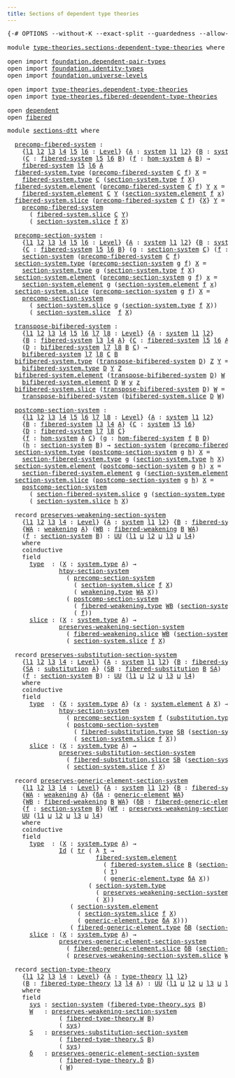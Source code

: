 ```yaml
---
title: Sections of dependent type theories
---
```


<pre class="Agda"><a id="61" class="Symbol">{-#</a> <a id="65" class="Keyword">OPTIONS</a> <a id="73" class="Pragma">--without-K</a> <a id="85" class="Pragma">--exact-split</a> <a id="99" class="Pragma">--guardedness</a> <a id="113" class="Pragma">--allow-unsolved-metas</a> <a id="136" class="Symbol">#-}</a>

<a id="141" class="Keyword">module</a> <a id="148" href="type-theories.sections-dependent-type-theories.html" class="Module">type-theories.sections-dependent-type-theories</a> <a id="195" class="Keyword">where</a>

<a id="202" class="Keyword">open</a> <a id="207" class="Keyword">import</a> <a id="214" href="foundation.dependent-pair-types.html" class="Module">foundation.dependent-pair-types</a>
<a id="246" class="Keyword">open</a> <a id="251" class="Keyword">import</a> <a id="258" href="foundation.identity-types.html" class="Module">foundation.identity-types</a>
<a id="284" class="Keyword">open</a> <a id="289" class="Keyword">import</a> <a id="296" href="foundation.universe-levels.html" class="Module">foundation.universe-levels</a>

<a id="324" class="Keyword">open</a> <a id="329" class="Keyword">import</a> <a id="336" href="type-theories.dependent-type-theories.html" class="Module">type-theories.dependent-type-theories</a>
<a id="374" class="Keyword">open</a> <a id="379" class="Keyword">import</a> <a id="386" href="type-theories.fibered-dependent-type-theories.html" class="Module">type-theories.fibered-dependent-type-theories</a>

<a id="433" class="Keyword">open</a> <a id="438" href="type-theories.dependent-type-theories.html#722" class="Module">dependent</a>
<a id="448" class="Keyword">open</a> <a id="453" href="type-theories.fibered-dependent-type-theories.html#460" class="Module">fibered</a>
</pre>
<pre class="Agda"><a id="474" class="Keyword">module</a> <a id="sections-dtt"></a><a id="481" href="type-theories.sections-dependent-type-theories.html#481" class="Module">sections-dtt</a> <a id="494" class="Keyword">where</a>

  <a id="sections-dtt.precomp-fibered-system"></a><a id="503" href="type-theories.sections-dependent-type-theories.html#503" class="Function">precomp-fibered-system</a> <a id="526" class="Symbol">:</a>
    <a id="532" class="Symbol">{</a><a id="533" href="type-theories.sections-dependent-type-theories.html#533" class="Bound">l1</a> <a id="536" href="type-theories.sections-dependent-type-theories.html#536" class="Bound">l2</a> <a id="539" href="type-theories.sections-dependent-type-theories.html#539" class="Bound">l3</a> <a id="542" href="type-theories.sections-dependent-type-theories.html#542" class="Bound">l4</a> <a id="545" href="type-theories.sections-dependent-type-theories.html#545" class="Bound">l5</a> <a id="548" href="type-theories.sections-dependent-type-theories.html#548" class="Bound">l6</a> <a id="551" class="Symbol">:</a> <a id="553" href="Agda.Primitive.html#597" class="Postulate">Level</a><a id="558" class="Symbol">}</a> <a id="560" class="Symbol">{</a><a id="561" href="type-theories.sections-dependent-type-theories.html#561" class="Bound">A</a> <a id="563" class="Symbol">:</a> <a id="565" href="type-theories.dependent-type-theories.html#1078" class="Record">system</a> <a id="572" href="type-theories.sections-dependent-type-theories.html#533" class="Bound">l1</a> <a id="575" href="type-theories.sections-dependent-type-theories.html#536" class="Bound">l2</a><a id="577" class="Symbol">}</a> <a id="579" class="Symbol">{</a><a id="580" href="type-theories.sections-dependent-type-theories.html#580" class="Bound">B</a> <a id="582" class="Symbol">:</a> <a id="584" href="type-theories.dependent-type-theories.html#1078" class="Record">system</a> <a id="591" href="type-theories.sections-dependent-type-theories.html#539" class="Bound">l3</a> <a id="594" href="type-theories.sections-dependent-type-theories.html#542" class="Bound">l4</a><a id="596" class="Symbol">}</a>
    <a id="602" class="Symbol">(</a><a id="603" href="type-theories.sections-dependent-type-theories.html#603" class="Bound">C</a> <a id="605" class="Symbol">:</a> <a id="607" href="type-theories.dependent-type-theories.html#1261" class="Record">fibered-system</a> <a id="622" href="type-theories.sections-dependent-type-theories.html#545" class="Bound">l5</a> <a id="625" href="type-theories.sections-dependent-type-theories.html#548" class="Bound">l6</a> <a id="628" href="type-theories.sections-dependent-type-theories.html#580" class="Bound">B</a><a id="629" class="Symbol">)</a> <a id="631" class="Symbol">(</a><a id="632" href="type-theories.sections-dependent-type-theories.html#632" class="Bound">f</a> <a id="634" class="Symbol">:</a> <a id="636" href="type-theories.dependent-type-theories.html#8493" class="Function">hom-system</a> <a id="647" href="type-theories.sections-dependent-type-theories.html#561" class="Bound">A</a> <a id="649" href="type-theories.sections-dependent-type-theories.html#580" class="Bound">B</a><a id="650" class="Symbol">)</a> <a id="652" class="Symbol">→</a>
    <a id="658" href="type-theories.dependent-type-theories.html#1261" class="Record">fibered-system</a> <a id="673" href="type-theories.sections-dependent-type-theories.html#545" class="Bound">l5</a> <a id="676" href="type-theories.sections-dependent-type-theories.html#548" class="Bound">l6</a> <a id="679" href="type-theories.sections-dependent-type-theories.html#561" class="Bound">A</a>
  <a id="683" href="type-theories.dependent-type-theories.html#1416" class="Field">fibered-system.type</a> <a id="703" class="Symbol">(</a><a id="704" href="type-theories.sections-dependent-type-theories.html#503" class="Function">precomp-fibered-system</a> <a id="727" href="type-theories.sections-dependent-type-theories.html#727" class="Bound">C</a> <a id="729" href="type-theories.sections-dependent-type-theories.html#729" class="Bound">f</a><a id="730" class="Symbol">)</a> <a id="732" href="type-theories.sections-dependent-type-theories.html#732" class="Bound">X</a> <a id="734" class="Symbol">=</a>
    <a id="740" href="type-theories.dependent-type-theories.html#1416" class="Field">fibered-system.type</a> <a id="760" href="type-theories.sections-dependent-type-theories.html#727" class="Bound">C</a> <a id="762" class="Symbol">(</a><a id="763" href="type-theories.dependent-type-theories.html#1795" class="Field">section-system.type</a> <a id="783" href="type-theories.sections-dependent-type-theories.html#729" class="Bound">f</a> <a id="785" href="type-theories.sections-dependent-type-theories.html#732" class="Bound">X</a><a id="786" class="Symbol">)</a>
  <a id="790" href="type-theories.dependent-type-theories.html#1454" class="Field">fibered-system.element</a> <a id="813" class="Symbol">(</a><a id="814" href="type-theories.sections-dependent-type-theories.html#503" class="Function">precomp-fibered-system</a> <a id="837" href="type-theories.sections-dependent-type-theories.html#837" class="Bound">C</a> <a id="839" href="type-theories.sections-dependent-type-theories.html#839" class="Bound">f</a><a id="840" class="Symbol">)</a> <a id="842" href="type-theories.sections-dependent-type-theories.html#842" class="Bound">Y</a> <a id="844" href="type-theories.sections-dependent-type-theories.html#844" class="Bound">x</a> <a id="846" class="Symbol">=</a>
    <a id="852" href="type-theories.dependent-type-theories.html#1454" class="Field">fibered-system.element</a> <a id="875" href="type-theories.sections-dependent-type-theories.html#837" class="Bound">C</a> <a id="877" href="type-theories.sections-dependent-type-theories.html#842" class="Bound">Y</a> <a id="879" class="Symbol">(</a><a id="880" href="type-theories.dependent-type-theories.html#1857" class="Field">section-system.element</a> <a id="903" href="type-theories.sections-dependent-type-theories.html#839" class="Bound">f</a> <a id="905" href="type-theories.sections-dependent-type-theories.html#844" class="Bound">x</a><a id="906" class="Symbol">)</a>
  <a id="910" href="type-theories.dependent-type-theories.html#1528" class="Field">fibered-system.slice</a> <a id="931" class="Symbol">(</a><a id="932" href="type-theories.sections-dependent-type-theories.html#503" class="Function">precomp-fibered-system</a> <a id="955" href="type-theories.sections-dependent-type-theories.html#955" class="Bound">C</a> <a id="957" href="type-theories.sections-dependent-type-theories.html#957" class="Bound">f</a><a id="958" class="Symbol">)</a> <a id="960" class="Symbol">{</a><a id="961" href="type-theories.sections-dependent-type-theories.html#961" class="Bound">X</a><a id="962" class="Symbol">}</a> <a id="964" href="type-theories.sections-dependent-type-theories.html#964" class="Bound">Y</a> <a id="966" class="Symbol">=</a>
    <a id="972" href="type-theories.sections-dependent-type-theories.html#503" class="Function">precomp-fibered-system</a>
      <a id="1001" class="Symbol">(</a> <a id="1003" href="type-theories.dependent-type-theories.html#1528" class="Field">fibered-system.slice</a> <a id="1024" href="type-theories.sections-dependent-type-theories.html#955" class="Bound">C</a> <a id="1026" href="type-theories.sections-dependent-type-theories.html#964" class="Bound">Y</a><a id="1027" class="Symbol">)</a>
      <a id="1035" class="Symbol">(</a> <a id="1037" href="type-theories.dependent-type-theories.html#1972" class="Field">section-system.slice</a> <a id="1058" href="type-theories.sections-dependent-type-theories.html#957" class="Bound">f</a> <a id="1060" href="type-theories.sections-dependent-type-theories.html#961" class="Bound">X</a><a id="1061" class="Symbol">)</a>

  <a id="sections-dtt.precomp-section-system"></a><a id="1066" href="type-theories.sections-dependent-type-theories.html#1066" class="Function">precomp-section-system</a> <a id="1089" class="Symbol">:</a>
    <a id="1095" class="Symbol">{</a><a id="1096" href="type-theories.sections-dependent-type-theories.html#1096" class="Bound">l1</a> <a id="1099" href="type-theories.sections-dependent-type-theories.html#1099" class="Bound">l2</a> <a id="1102" href="type-theories.sections-dependent-type-theories.html#1102" class="Bound">l3</a> <a id="1105" href="type-theories.sections-dependent-type-theories.html#1105" class="Bound">l4</a> <a id="1108" href="type-theories.sections-dependent-type-theories.html#1108" class="Bound">l5</a> <a id="1111" href="type-theories.sections-dependent-type-theories.html#1111" class="Bound">l6</a> <a id="1114" class="Symbol">:</a> <a id="1116" href="Agda.Primitive.html#597" class="Postulate">Level</a><a id="1121" class="Symbol">}</a> <a id="1123" class="Symbol">{</a><a id="1124" href="type-theories.sections-dependent-type-theories.html#1124" class="Bound">A</a> <a id="1126" class="Symbol">:</a> <a id="1128" href="type-theories.dependent-type-theories.html#1078" class="Record">system</a> <a id="1135" href="type-theories.sections-dependent-type-theories.html#1096" class="Bound">l1</a> <a id="1138" href="type-theories.sections-dependent-type-theories.html#1099" class="Bound">l2</a><a id="1140" class="Symbol">}</a> <a id="1142" class="Symbol">{</a><a id="1143" href="type-theories.sections-dependent-type-theories.html#1143" class="Bound">B</a> <a id="1145" class="Symbol">:</a> <a id="1147" href="type-theories.dependent-type-theories.html#1078" class="Record">system</a> <a id="1154" href="type-theories.sections-dependent-type-theories.html#1102" class="Bound">l3</a> <a id="1157" href="type-theories.sections-dependent-type-theories.html#1105" class="Bound">l4</a><a id="1159" class="Symbol">}</a>
    <a id="1165" class="Symbol">{</a><a id="1166" href="type-theories.sections-dependent-type-theories.html#1166" class="Bound">C</a> <a id="1168" class="Symbol">:</a> <a id="1170" href="type-theories.dependent-type-theories.html#1261" class="Record">fibered-system</a> <a id="1185" href="type-theories.sections-dependent-type-theories.html#1108" class="Bound">l5</a> <a id="1188" href="type-theories.sections-dependent-type-theories.html#1111" class="Bound">l6</a> <a id="1191" href="type-theories.sections-dependent-type-theories.html#1143" class="Bound">B</a><a id="1192" class="Symbol">}</a> <a id="1194" class="Symbol">(</a><a id="1195" href="type-theories.sections-dependent-type-theories.html#1195" class="Bound">g</a> <a id="1197" class="Symbol">:</a> <a id="1199" href="type-theories.dependent-type-theories.html#1635" class="Record">section-system</a> <a id="1214" href="type-theories.sections-dependent-type-theories.html#1166" class="Bound">C</a><a id="1215" class="Symbol">)</a> <a id="1217" class="Symbol">(</a><a id="1218" href="type-theories.sections-dependent-type-theories.html#1218" class="Bound">f</a> <a id="1220" class="Symbol">:</a> <a id="1222" href="type-theories.dependent-type-theories.html#8493" class="Function">hom-system</a> <a id="1233" href="type-theories.sections-dependent-type-theories.html#1124" class="Bound">A</a> <a id="1235" href="type-theories.sections-dependent-type-theories.html#1143" class="Bound">B</a><a id="1236" class="Symbol">)</a> <a id="1238" class="Symbol">→</a>
    <a id="1244" href="type-theories.dependent-type-theories.html#1635" class="Record">section-system</a> <a id="1259" class="Symbol">(</a><a id="1260" href="type-theories.sections-dependent-type-theories.html#503" class="Function">precomp-fibered-system</a> <a id="1283" href="type-theories.sections-dependent-type-theories.html#1166" class="Bound">C</a> <a id="1285" href="type-theories.sections-dependent-type-theories.html#1218" class="Bound">f</a><a id="1286" class="Symbol">)</a>
  <a id="1290" href="type-theories.dependent-type-theories.html#1795" class="Field">section-system.type</a> <a id="1310" class="Symbol">(</a><a id="1311" href="type-theories.sections-dependent-type-theories.html#1066" class="Function">precomp-section-system</a> <a id="1334" href="type-theories.sections-dependent-type-theories.html#1334" class="Bound">g</a> <a id="1336" href="type-theories.sections-dependent-type-theories.html#1336" class="Bound">f</a><a id="1337" class="Symbol">)</a> <a id="1339" href="type-theories.sections-dependent-type-theories.html#1339" class="Bound">X</a> <a id="1341" class="Symbol">=</a>
    <a id="1347" href="type-theories.dependent-type-theories.html#1795" class="Field">section-system.type</a> <a id="1367" href="type-theories.sections-dependent-type-theories.html#1334" class="Bound">g</a> <a id="1369" class="Symbol">(</a><a id="1370" href="type-theories.dependent-type-theories.html#1795" class="Field">section-system.type</a> <a id="1390" href="type-theories.sections-dependent-type-theories.html#1336" class="Bound">f</a> <a id="1392" href="type-theories.sections-dependent-type-theories.html#1339" class="Bound">X</a><a id="1393" class="Symbol">)</a>
  <a id="1397" href="type-theories.dependent-type-theories.html#1857" class="Field">section-system.element</a> <a id="1420" class="Symbol">(</a><a id="1421" href="type-theories.sections-dependent-type-theories.html#1066" class="Function">precomp-section-system</a> <a id="1444" href="type-theories.sections-dependent-type-theories.html#1444" class="Bound">g</a> <a id="1446" href="type-theories.sections-dependent-type-theories.html#1446" class="Bound">f</a><a id="1447" class="Symbol">)</a> <a id="1449" href="type-theories.sections-dependent-type-theories.html#1449" class="Bound">x</a> <a id="1451" class="Symbol">=</a>
    <a id="1457" href="type-theories.dependent-type-theories.html#1857" class="Field">section-system.element</a> <a id="1480" href="type-theories.sections-dependent-type-theories.html#1444" class="Bound">g</a> <a id="1482" class="Symbol">(</a><a id="1483" href="type-theories.dependent-type-theories.html#1857" class="Field">section-system.element</a> <a id="1506" href="type-theories.sections-dependent-type-theories.html#1446" class="Bound">f</a> <a id="1508" href="type-theories.sections-dependent-type-theories.html#1449" class="Bound">x</a><a id="1509" class="Symbol">)</a>
  <a id="1513" href="type-theories.dependent-type-theories.html#1972" class="Field">section-system.slice</a> <a id="1534" class="Symbol">(</a><a id="1535" href="type-theories.sections-dependent-type-theories.html#1066" class="Function">precomp-section-system</a> <a id="1558" href="type-theories.sections-dependent-type-theories.html#1558" class="Bound">g</a> <a id="1560" href="type-theories.sections-dependent-type-theories.html#1560" class="Bound">f</a><a id="1561" class="Symbol">)</a> <a id="1563" href="type-theories.sections-dependent-type-theories.html#1563" class="Bound">X</a> <a id="1565" class="Symbol">=</a>
    <a id="1571" href="type-theories.sections-dependent-type-theories.html#1066" class="Function">precomp-section-system</a>
      <a id="1600" class="Symbol">(</a> <a id="1602" href="type-theories.dependent-type-theories.html#1972" class="Field">section-system.slice</a> <a id="1623" href="type-theories.sections-dependent-type-theories.html#1558" class="Bound">g</a> <a id="1625" class="Symbol">(</a><a id="1626" href="type-theories.dependent-type-theories.html#1795" class="Field">section-system.type</a> <a id="1646" href="type-theories.sections-dependent-type-theories.html#1560" class="Bound">f</a> <a id="1648" href="type-theories.sections-dependent-type-theories.html#1563" class="Bound">X</a><a id="1649" class="Symbol">))</a>
      <a id="1658" class="Symbol">(</a> <a id="1660" href="type-theories.dependent-type-theories.html#1972" class="Field">section-system.slice</a>  <a id="1682" href="type-theories.sections-dependent-type-theories.html#1560" class="Bound">f</a> <a id="1684" href="type-theories.sections-dependent-type-theories.html#1563" class="Bound">X</a><a id="1685" class="Symbol">)</a>

  <a id="sections-dtt.transpose-bifibered-system"></a><a id="1690" href="type-theories.sections-dependent-type-theories.html#1690" class="Function">transpose-bifibered-system</a> <a id="1717" class="Symbol">:</a>
    <a id="1723" class="Symbol">{</a><a id="1724" href="type-theories.sections-dependent-type-theories.html#1724" class="Bound">l1</a> <a id="1727" href="type-theories.sections-dependent-type-theories.html#1727" class="Bound">l2</a> <a id="1730" href="type-theories.sections-dependent-type-theories.html#1730" class="Bound">l3</a> <a id="1733" href="type-theories.sections-dependent-type-theories.html#1733" class="Bound">l4</a> <a id="1736" href="type-theories.sections-dependent-type-theories.html#1736" class="Bound">l5</a> <a id="1739" href="type-theories.sections-dependent-type-theories.html#1739" class="Bound">l6</a> <a id="1742" href="type-theories.sections-dependent-type-theories.html#1742" class="Bound">l7</a> <a id="1745" href="type-theories.sections-dependent-type-theories.html#1745" class="Bound">l8</a> <a id="1748" class="Symbol">:</a> <a id="1750" href="Agda.Primitive.html#597" class="Postulate">Level</a><a id="1755" class="Symbol">}</a> <a id="1757" class="Symbol">{</a><a id="1758" href="type-theories.sections-dependent-type-theories.html#1758" class="Bound">A</a> <a id="1760" class="Symbol">:</a> <a id="1762" href="type-theories.dependent-type-theories.html#1078" class="Record">system</a> <a id="1769" href="type-theories.sections-dependent-type-theories.html#1724" class="Bound">l1</a> <a id="1772" href="type-theories.sections-dependent-type-theories.html#1727" class="Bound">l2</a><a id="1774" class="Symbol">}</a>
    <a id="1780" class="Symbol">{</a><a id="1781" href="type-theories.sections-dependent-type-theories.html#1781" class="Bound">B</a> <a id="1783" class="Symbol">:</a> <a id="1785" href="type-theories.dependent-type-theories.html#1261" class="Record">fibered-system</a> <a id="1800" href="type-theories.sections-dependent-type-theories.html#1730" class="Bound">l3</a> <a id="1803" href="type-theories.sections-dependent-type-theories.html#1733" class="Bound">l4</a> <a id="1806" href="type-theories.sections-dependent-type-theories.html#1758" class="Bound">A</a><a id="1807" class="Symbol">}</a> <a id="1809" class="Symbol">{</a><a id="1810" href="type-theories.sections-dependent-type-theories.html#1810" class="Bound">C</a> <a id="1812" class="Symbol">:</a> <a id="1814" href="type-theories.dependent-type-theories.html#1261" class="Record">fibered-system</a> <a id="1829" href="type-theories.sections-dependent-type-theories.html#1736" class="Bound">l5</a> <a id="1832" href="type-theories.sections-dependent-type-theories.html#1739" class="Bound">l6</a> <a id="1835" href="type-theories.sections-dependent-type-theories.html#1758" class="Bound">A</a><a id="1836" class="Symbol">}</a>
    <a id="1842" class="Symbol">(</a><a id="1843" href="type-theories.sections-dependent-type-theories.html#1843" class="Bound">D</a> <a id="1845" class="Symbol">:</a> <a id="1847" href="type-theories.fibered-dependent-type-theories.html#484" class="Record">bifibered-system</a> <a id="1864" href="type-theories.sections-dependent-type-theories.html#1742" class="Bound">l7</a> <a id="1867" href="type-theories.sections-dependent-type-theories.html#1745" class="Bound">l8</a> <a id="1870" href="type-theories.sections-dependent-type-theories.html#1781" class="Bound">B</a> <a id="1872" href="type-theories.sections-dependent-type-theories.html#1810" class="Bound">C</a><a id="1873" class="Symbol">)</a> <a id="1875" class="Symbol">→</a>
    <a id="1881" href="type-theories.fibered-dependent-type-theories.html#484" class="Record">bifibered-system</a> <a id="1898" href="type-theories.sections-dependent-type-theories.html#1742" class="Bound">l7</a> <a id="1901" href="type-theories.sections-dependent-type-theories.html#1745" class="Bound">l8</a> <a id="1904" href="type-theories.sections-dependent-type-theories.html#1810" class="Bound">C</a> <a id="1906" href="type-theories.sections-dependent-type-theories.html#1781" class="Bound">B</a>
  <a id="1910" href="type-theories.fibered-dependent-type-theories.html#731" class="Field">bifibered-system.type</a> <a id="1932" class="Symbol">(</a><a id="1933" href="type-theories.sections-dependent-type-theories.html#1690" class="Function">transpose-bifibered-system</a> <a id="1960" href="type-theories.sections-dependent-type-theories.html#1960" class="Bound">D</a><a id="1961" class="Symbol">)</a> <a id="1963" href="type-theories.sections-dependent-type-theories.html#1963" class="Bound">Z</a> <a id="1965" href="type-theories.sections-dependent-type-theories.html#1965" class="Bound">Y</a> <a id="1967" class="Symbol">=</a>
    <a id="1973" href="type-theories.fibered-dependent-type-theories.html#731" class="Field">bifibered-system.type</a> <a id="1995" href="type-theories.sections-dependent-type-theories.html#1960" class="Bound">D</a> <a id="1997" href="type-theories.sections-dependent-type-theories.html#1965" class="Bound">Y</a> <a id="1999" href="type-theories.sections-dependent-type-theories.html#1963" class="Bound">Z</a>
  <a id="2003" href="type-theories.fibered-dependent-type-theories.html#851" class="Field">bifibered-system.element</a> <a id="2028" class="Symbol">(</a><a id="2029" href="type-theories.sections-dependent-type-theories.html#1690" class="Function">transpose-bifibered-system</a> <a id="2056" href="type-theories.sections-dependent-type-theories.html#2056" class="Bound">D</a><a id="2057" class="Symbol">)</a> <a id="2059" href="type-theories.sections-dependent-type-theories.html#2059" class="Bound">W</a> <a id="2061" href="type-theories.sections-dependent-type-theories.html#2061" class="Bound">z</a> <a id="2063" href="type-theories.sections-dependent-type-theories.html#2063" class="Bound">y</a> <a id="2065" class="Symbol">=</a>
    <a id="2071" href="type-theories.fibered-dependent-type-theories.html#851" class="Field">bifibered-system.element</a> <a id="2096" href="type-theories.sections-dependent-type-theories.html#2056" class="Bound">D</a> <a id="2098" href="type-theories.sections-dependent-type-theories.html#2059" class="Bound">W</a> <a id="2100" href="type-theories.sections-dependent-type-theories.html#2063" class="Bound">y</a> <a id="2102" href="type-theories.sections-dependent-type-theories.html#2061" class="Bound">z</a>
  <a id="2106" href="type-theories.fibered-dependent-type-theories.html#1113" class="Field">bifibered-system.slice</a> <a id="2129" class="Symbol">(</a><a id="2130" href="type-theories.sections-dependent-type-theories.html#1690" class="Function">transpose-bifibered-system</a> <a id="2157" href="type-theories.sections-dependent-type-theories.html#2157" class="Bound">D</a><a id="2158" class="Symbol">)</a> <a id="2160" href="type-theories.sections-dependent-type-theories.html#2160" class="Bound">W</a> <a id="2162" class="Symbol">=</a>
    <a id="2168" href="type-theories.sections-dependent-type-theories.html#1690" class="Function">transpose-bifibered-system</a> <a id="2195" class="Symbol">(</a><a id="2196" href="type-theories.fibered-dependent-type-theories.html#1113" class="Field">bifibered-system.slice</a> <a id="2219" href="type-theories.sections-dependent-type-theories.html#2157" class="Bound">D</a> <a id="2221" href="type-theories.sections-dependent-type-theories.html#2160" class="Bound">W</a><a id="2222" class="Symbol">)</a>

  <a id="sections-dtt.postcomp-section-system"></a><a id="2227" href="type-theories.sections-dependent-type-theories.html#2227" class="Function">postcomp-section-system</a> <a id="2251" class="Symbol">:</a>
    <a id="2257" class="Symbol">{</a><a id="2258" href="type-theories.sections-dependent-type-theories.html#2258" class="Bound">l1</a> <a id="2261" href="type-theories.sections-dependent-type-theories.html#2261" class="Bound">l2</a> <a id="2264" href="type-theories.sections-dependent-type-theories.html#2264" class="Bound">l3</a> <a id="2267" href="type-theories.sections-dependent-type-theories.html#2267" class="Bound">l4</a> <a id="2270" href="type-theories.sections-dependent-type-theories.html#2270" class="Bound">l5</a> <a id="2273" href="type-theories.sections-dependent-type-theories.html#2273" class="Bound">l6</a> <a id="2276" href="type-theories.sections-dependent-type-theories.html#2276" class="Bound">l7</a> <a id="2279" href="type-theories.sections-dependent-type-theories.html#2279" class="Bound">l8</a> <a id="2282" class="Symbol">:</a> <a id="2284" href="Agda.Primitive.html#597" class="Postulate">Level</a><a id="2289" class="Symbol">}</a> <a id="2291" class="Symbol">{</a><a id="2292" href="type-theories.sections-dependent-type-theories.html#2292" class="Bound">A</a> <a id="2294" class="Symbol">:</a> <a id="2296" href="type-theories.dependent-type-theories.html#1078" class="Record">system</a> <a id="2303" href="type-theories.sections-dependent-type-theories.html#2258" class="Bound">l1</a> <a id="2306" href="type-theories.sections-dependent-type-theories.html#2261" class="Bound">l2</a><a id="2308" class="Symbol">}</a>
    <a id="2314" class="Symbol">{</a><a id="2315" href="type-theories.sections-dependent-type-theories.html#2315" class="Bound">B</a> <a id="2317" class="Symbol">:</a> <a id="2319" href="type-theories.dependent-type-theories.html#1261" class="Record">fibered-system</a> <a id="2334" href="type-theories.sections-dependent-type-theories.html#2264" class="Bound">l3</a> <a id="2337" href="type-theories.sections-dependent-type-theories.html#2267" class="Bound">l4</a> <a id="2340" href="type-theories.sections-dependent-type-theories.html#2292" class="Bound">A</a><a id="2341" class="Symbol">}</a> <a id="2343" class="Symbol">{</a><a id="2344" href="type-theories.sections-dependent-type-theories.html#2344" class="Bound">C</a> <a id="2346" class="Symbol">:</a> <a id="2348" href="type-theories.dependent-type-theories.html#1078" class="Record">system</a> <a id="2355" href="type-theories.sections-dependent-type-theories.html#2270" class="Bound">l5</a> <a id="2358" href="type-theories.sections-dependent-type-theories.html#2273" class="Bound">l6</a><a id="2360" class="Symbol">}</a>
    <a id="2366" class="Symbol">{</a><a id="2367" href="type-theories.sections-dependent-type-theories.html#2367" class="Bound">D</a> <a id="2369" class="Symbol">:</a> <a id="2371" href="type-theories.dependent-type-theories.html#1261" class="Record">fibered-system</a> <a id="2386" href="type-theories.sections-dependent-type-theories.html#2276" class="Bound">l7</a> <a id="2389" href="type-theories.sections-dependent-type-theories.html#2279" class="Bound">l8</a> <a id="2392" href="type-theories.sections-dependent-type-theories.html#2344" class="Bound">C</a><a id="2393" class="Symbol">}</a>
    <a id="2399" class="Symbol">{</a><a id="2400" href="type-theories.sections-dependent-type-theories.html#2400" class="Bound">f</a> <a id="2402" class="Symbol">:</a> <a id="2404" href="type-theories.dependent-type-theories.html#8493" class="Function">hom-system</a> <a id="2415" href="type-theories.sections-dependent-type-theories.html#2292" class="Bound">A</a> <a id="2417" href="type-theories.sections-dependent-type-theories.html#2344" class="Bound">C</a><a id="2418" class="Symbol">}</a> <a id="2420" class="Symbol">(</a><a id="2421" href="type-theories.sections-dependent-type-theories.html#2421" class="Bound">g</a> <a id="2423" class="Symbol">:</a> <a id="2425" href="type-theories.fibered-dependent-type-theories.html#8017" class="Function">hom-fibered-system</a> <a id="2444" href="type-theories.sections-dependent-type-theories.html#2400" class="Bound">f</a> <a id="2446" href="type-theories.sections-dependent-type-theories.html#2315" class="Bound">B</a> <a id="2448" href="type-theories.sections-dependent-type-theories.html#2367" class="Bound">D</a><a id="2449" class="Symbol">)</a>
    <a id="2455" class="Symbol">(</a><a id="2456" href="type-theories.sections-dependent-type-theories.html#2456" class="Bound">h</a> <a id="2458" class="Symbol">:</a> <a id="2460" href="type-theories.dependent-type-theories.html#1635" class="Record">section-system</a> <a id="2475" href="type-theories.sections-dependent-type-theories.html#2315" class="Bound">B</a><a id="2476" class="Symbol">)</a> <a id="2478" class="Symbol">→</a> <a id="2480" href="type-theories.dependent-type-theories.html#1635" class="Record">section-system</a> <a id="2495" class="Symbol">(</a><a id="2496" href="type-theories.sections-dependent-type-theories.html#503" class="Function">precomp-fibered-system</a> <a id="2519" href="type-theories.sections-dependent-type-theories.html#2367" class="Bound">D</a> <a id="2521" href="type-theories.sections-dependent-type-theories.html#2400" class="Bound">f</a><a id="2522" class="Symbol">)</a>
  <a id="2526" href="type-theories.dependent-type-theories.html#1795" class="Field">section-system.type</a> <a id="2546" class="Symbol">(</a><a id="2547" href="type-theories.sections-dependent-type-theories.html#2227" class="Function">postcomp-section-system</a> <a id="2571" href="type-theories.sections-dependent-type-theories.html#2571" class="Bound">g</a> <a id="2573" href="type-theories.sections-dependent-type-theories.html#2573" class="Bound">h</a><a id="2574" class="Symbol">)</a> <a id="2576" href="type-theories.sections-dependent-type-theories.html#2576" class="Bound">X</a> <a id="2578" class="Symbol">=</a>
    <a id="2584" href="type-theories.fibered-dependent-type-theories.html#2322" class="Field">section-fibered-system.type</a> <a id="2612" href="type-theories.sections-dependent-type-theories.html#2571" class="Bound">g</a> <a id="2614" class="Symbol">(</a><a id="2615" href="type-theories.dependent-type-theories.html#1795" class="Field">section-system.type</a> <a id="2635" href="type-theories.sections-dependent-type-theories.html#2573" class="Bound">h</a> <a id="2637" href="type-theories.sections-dependent-type-theories.html#2576" class="Bound">X</a><a id="2638" class="Symbol">)</a>
  <a id="2642" href="type-theories.dependent-type-theories.html#1857" class="Field">section-system.element</a> <a id="2665" class="Symbol">(</a><a id="2666" href="type-theories.sections-dependent-type-theories.html#2227" class="Function">postcomp-section-system</a> <a id="2690" href="type-theories.sections-dependent-type-theories.html#2690" class="Bound">g</a> <a id="2692" href="type-theories.sections-dependent-type-theories.html#2692" class="Bound">h</a><a id="2693" class="Symbol">)</a> <a id="2695" href="type-theories.sections-dependent-type-theories.html#2695" class="Bound">x</a> <a id="2697" class="Symbol">=</a>
    <a id="2703" href="type-theories.fibered-dependent-type-theories.html#2458" class="Field">section-fibered-system.element</a> <a id="2734" href="type-theories.sections-dependent-type-theories.html#2690" class="Bound">g</a> <a id="2736" class="Symbol">(</a><a id="2737" href="type-theories.dependent-type-theories.html#1857" class="Field">section-system.element</a> <a id="2760" href="type-theories.sections-dependent-type-theories.html#2692" class="Bound">h</a> <a id="2762" href="type-theories.sections-dependent-type-theories.html#2695" class="Bound">x</a><a id="2763" class="Symbol">)</a>
  <a id="2767" href="type-theories.dependent-type-theories.html#1972" class="Field">section-system.slice</a> <a id="2788" class="Symbol">(</a><a id="2789" href="type-theories.sections-dependent-type-theories.html#2227" class="Function">postcomp-section-system</a> <a id="2813" href="type-theories.sections-dependent-type-theories.html#2813" class="Bound">g</a> <a id="2815" href="type-theories.sections-dependent-type-theories.html#2815" class="Bound">h</a><a id="2816" class="Symbol">)</a> <a id="2818" href="type-theories.sections-dependent-type-theories.html#2818" class="Bound">X</a> <a id="2820" class="Symbol">=</a>
    <a id="2826" href="type-theories.sections-dependent-type-theories.html#2227" class="Function">postcomp-section-system</a>
      <a id="2856" class="Symbol">(</a> <a id="2858" href="type-theories.fibered-dependent-type-theories.html#2747" class="Field">section-fibered-system.slice</a> <a id="2887" href="type-theories.sections-dependent-type-theories.html#2813" class="Bound">g</a> <a id="2889" class="Symbol">(</a><a id="2890" href="type-theories.dependent-type-theories.html#1795" class="Field">section-system.type</a> <a id="2910" href="type-theories.sections-dependent-type-theories.html#2815" class="Bound">h</a> <a id="2912" href="type-theories.sections-dependent-type-theories.html#2818" class="Bound">X</a><a id="2913" class="Symbol">))</a>
      <a id="2922" class="Symbol">(</a> <a id="2924" href="type-theories.dependent-type-theories.html#1972" class="Field">section-system.slice</a> <a id="2945" href="type-theories.sections-dependent-type-theories.html#2815" class="Bound">h</a> <a id="2947" href="type-theories.sections-dependent-type-theories.html#2818" class="Bound">X</a><a id="2948" class="Symbol">)</a>

  <a id="2953" class="Keyword">record</a> <a id="sections-dtt.preserves-weakening-section-system"></a><a id="2960" href="type-theories.sections-dependent-type-theories.html#2960" class="Record">preserves-weakening-section-system</a>
    <a id="2999" class="Symbol">{</a><a id="3000" href="type-theories.sections-dependent-type-theories.html#3000" class="Bound">l1</a> <a id="3003" href="type-theories.sections-dependent-type-theories.html#3003" class="Bound">l2</a> <a id="3006" href="type-theories.sections-dependent-type-theories.html#3006" class="Bound">l3</a> <a id="3009" href="type-theories.sections-dependent-type-theories.html#3009" class="Bound">l4</a> <a id="3012" class="Symbol">:</a> <a id="3014" href="Agda.Primitive.html#597" class="Postulate">Level</a><a id="3019" class="Symbol">}</a> <a id="3021" class="Symbol">{</a><a id="3022" href="type-theories.sections-dependent-type-theories.html#3022" class="Bound">A</a> <a id="3024" class="Symbol">:</a> <a id="3026" href="type-theories.dependent-type-theories.html#1078" class="Record">system</a> <a id="3033" href="type-theories.sections-dependent-type-theories.html#3000" class="Bound">l1</a> <a id="3036" href="type-theories.sections-dependent-type-theories.html#3003" class="Bound">l2</a><a id="3038" class="Symbol">}</a> <a id="3040" class="Symbol">{</a><a id="3041" href="type-theories.sections-dependent-type-theories.html#3041" class="Bound">B</a> <a id="3043" class="Symbol">:</a> <a id="3045" href="type-theories.dependent-type-theories.html#1261" class="Record">fibered-system</a> <a id="3060" href="type-theories.sections-dependent-type-theories.html#3006" class="Bound">l3</a> <a id="3063" href="type-theories.sections-dependent-type-theories.html#3009" class="Bound">l4</a> <a id="3066" href="type-theories.sections-dependent-type-theories.html#3022" class="Bound">A</a><a id="3067" class="Symbol">}</a>
    <a id="3073" class="Symbol">{</a><a id="3074" href="type-theories.sections-dependent-type-theories.html#3074" class="Bound">WA</a> <a id="3077" class="Symbol">:</a> <a id="3079" href="type-theories.dependent-type-theories.html#17463" class="Record">weakening</a> <a id="3089" href="type-theories.sections-dependent-type-theories.html#3022" class="Bound">A</a><a id="3090" class="Symbol">}</a> <a id="3092" class="Symbol">(</a><a id="3093" href="type-theories.sections-dependent-type-theories.html#3093" class="Bound">WB</a> <a id="3096" class="Symbol">:</a> <a id="3098" href="type-theories.fibered-dependent-type-theories.html#10085" class="Record">fibered-weakening</a> <a id="3116" href="type-theories.sections-dependent-type-theories.html#3041" class="Bound">B</a> <a id="3118" href="type-theories.sections-dependent-type-theories.html#3074" class="Bound">WA</a><a id="3120" class="Symbol">)</a>
    <a id="3126" class="Symbol">(</a><a id="3127" href="type-theories.sections-dependent-type-theories.html#3127" class="Bound">f</a> <a id="3129" class="Symbol">:</a> <a id="3131" href="type-theories.dependent-type-theories.html#1635" class="Record">section-system</a> <a id="3146" href="type-theories.sections-dependent-type-theories.html#3041" class="Bound">B</a><a id="3147" class="Symbol">)</a> <a id="3149" class="Symbol">:</a> <a id="3151" href="foundation-core.universe-levels.html#222" class="Primitive">UU</a> <a id="3154" class="Symbol">(</a><a id="3155" href="type-theories.sections-dependent-type-theories.html#3000" class="Bound">l1</a> <a id="3158" href="Agda.Primitive.html#810" class="Primitive Operator">⊔</a> <a id="3160" href="type-theories.sections-dependent-type-theories.html#3003" class="Bound">l2</a> <a id="3163" href="Agda.Primitive.html#810" class="Primitive Operator">⊔</a> <a id="3165" href="type-theories.sections-dependent-type-theories.html#3006" class="Bound">l3</a> <a id="3168" href="Agda.Primitive.html#810" class="Primitive Operator">⊔</a> <a id="3170" href="type-theories.sections-dependent-type-theories.html#3009" class="Bound">l4</a><a id="3172" class="Symbol">)</a>
    <a id="3178" class="Keyword">where</a>
    <a id="3188" class="Keyword">coinductive</a>
    <a id="3204" class="Keyword">field</a>
      <a id="sections-dtt.preserves-weakening-section-system.type"></a><a id="3216" href="type-theories.sections-dependent-type-theories.html#3216" class="Field">type</a>  <a id="3222" class="Symbol">:</a> <a id="3224" class="Symbol">(</a><a id="3225" href="type-theories.sections-dependent-type-theories.html#3225" class="Bound">X</a> <a id="3227" class="Symbol">:</a> <a id="3229" href="type-theories.dependent-type-theories.html#1164" class="Field">system.type</a> <a id="3241" href="type-theories.sections-dependent-type-theories.html#3022" class="Bound">A</a><a id="3242" class="Symbol">)</a> <a id="3244" class="Symbol">→</a>
              <a id="3260" href="type-theories.dependent-type-theories.html#6210" class="Function">htpy-section-system</a>
                <a id="3296" class="Symbol">(</a> <a id="3298" href="type-theories.sections-dependent-type-theories.html#1066" class="Function">precomp-section-system</a>
                  <a id="3339" class="Symbol">(</a> <a id="3341" href="type-theories.dependent-type-theories.html#1972" class="Field">section-system.slice</a> <a id="3362" href="type-theories.sections-dependent-type-theories.html#3127" class="Bound">f</a> <a id="3364" href="type-theories.sections-dependent-type-theories.html#3225" class="Bound">X</a><a id="3365" class="Symbol">)</a>
                  <a id="3385" class="Symbol">(</a> <a id="3387" href="type-theories.dependent-type-theories.html#17575" class="Field">weakening.type</a> <a id="3402" href="type-theories.sections-dependent-type-theories.html#3074" class="Bound">WA</a> <a id="3405" href="type-theories.sections-dependent-type-theories.html#3225" class="Bound">X</a><a id="3406" class="Symbol">))</a>
                <a id="3425" class="Symbol">(</a> <a id="3427" href="type-theories.sections-dependent-type-theories.html#2227" class="Function">postcomp-section-system</a>
                  <a id="3469" class="Symbol">(</a> <a id="3471" href="type-theories.fibered-dependent-type-theories.html#10266" class="Field">fibered-weakening.type</a> <a id="3494" href="type-theories.sections-dependent-type-theories.html#3093" class="Bound">WB</a> <a id="3497" class="Symbol">(</a><a id="3498" href="type-theories.dependent-type-theories.html#1795" class="Field">section-system.type</a> <a id="3518" href="type-theories.sections-dependent-type-theories.html#3127" class="Bound">f</a> <a id="3520" href="type-theories.sections-dependent-type-theories.html#3225" class="Bound">X</a><a id="3521" class="Symbol">))</a>
                  <a id="3542" class="Symbol">(</a> <a id="3544" href="type-theories.sections-dependent-type-theories.html#3127" class="Bound">f</a><a id="3545" class="Symbol">))</a>
      <a id="sections-dtt.preserves-weakening-section-system.slice"></a><a id="3554" href="type-theories.sections-dependent-type-theories.html#3554" class="Field">slice</a> <a id="3560" class="Symbol">:</a> <a id="3562" class="Symbol">(</a><a id="3563" href="type-theories.sections-dependent-type-theories.html#3563" class="Bound">X</a> <a id="3565" class="Symbol">:</a> <a id="3567" href="type-theories.dependent-type-theories.html#1164" class="Field">system.type</a> <a id="3579" href="type-theories.sections-dependent-type-theories.html#3022" class="Bound">A</a><a id="3580" class="Symbol">)</a> <a id="3582" class="Symbol">→</a>
              <a id="3598" href="type-theories.sections-dependent-type-theories.html#2960" class="Record">preserves-weakening-section-system</a>
                <a id="3649" class="Symbol">(</a> <a id="3651" href="type-theories.fibered-dependent-type-theories.html#10468" class="Field">fibered-weakening.slice</a> <a id="3675" href="type-theories.sections-dependent-type-theories.html#3093" class="Bound">WB</a> <a id="3678" class="Symbol">(</a><a id="3679" href="type-theories.dependent-type-theories.html#1795" class="Field">section-system.type</a> <a id="3699" href="type-theories.sections-dependent-type-theories.html#3127" class="Bound">f</a> <a id="3701" href="type-theories.sections-dependent-type-theories.html#3563" class="Bound">X</a><a id="3702" class="Symbol">))</a>
                <a id="3721" class="Symbol">(</a> <a id="3723" href="type-theories.dependent-type-theories.html#1972" class="Field">section-system.slice</a> <a id="3744" href="type-theories.sections-dependent-type-theories.html#3127" class="Bound">f</a> <a id="3746" href="type-theories.sections-dependent-type-theories.html#3563" class="Bound">X</a><a id="3747" class="Symbol">)</a>

  <a id="3752" class="Keyword">record</a> <a id="sections-dtt.preserves-substitution-section-system"></a><a id="3759" href="type-theories.sections-dependent-type-theories.html#3759" class="Record">preserves-substitution-section-system</a>
    <a id="3801" class="Symbol">{</a><a id="3802" href="type-theories.sections-dependent-type-theories.html#3802" class="Bound">l1</a> <a id="3805" href="type-theories.sections-dependent-type-theories.html#3805" class="Bound">l2</a> <a id="3808" href="type-theories.sections-dependent-type-theories.html#3808" class="Bound">l3</a> <a id="3811" href="type-theories.sections-dependent-type-theories.html#3811" class="Bound">l4</a> <a id="3814" class="Symbol">:</a> <a id="3816" href="Agda.Primitive.html#597" class="Postulate">Level</a><a id="3821" class="Symbol">}</a> <a id="3823" class="Symbol">{</a><a id="3824" href="type-theories.sections-dependent-type-theories.html#3824" class="Bound">A</a> <a id="3826" class="Symbol">:</a> <a id="3828" href="type-theories.dependent-type-theories.html#1078" class="Record">system</a> <a id="3835" href="type-theories.sections-dependent-type-theories.html#3802" class="Bound">l1</a> <a id="3838" href="type-theories.sections-dependent-type-theories.html#3805" class="Bound">l2</a><a id="3840" class="Symbol">}</a> <a id="3842" class="Symbol">{</a><a id="3843" href="type-theories.sections-dependent-type-theories.html#3843" class="Bound">B</a> <a id="3845" class="Symbol">:</a> <a id="3847" href="type-theories.dependent-type-theories.html#1261" class="Record">fibered-system</a> <a id="3862" href="type-theories.sections-dependent-type-theories.html#3808" class="Bound">l3</a> <a id="3865" href="type-theories.sections-dependent-type-theories.html#3811" class="Bound">l4</a> <a id="3868" href="type-theories.sections-dependent-type-theories.html#3824" class="Bound">A</a><a id="3869" class="Symbol">}</a>
    <a id="3875" class="Symbol">{</a><a id="3876" href="type-theories.sections-dependent-type-theories.html#3876" class="Bound">SA</a> <a id="3879" class="Symbol">:</a> <a id="3881" href="type-theories.dependent-type-theories.html#18685" class="Record">substitution</a> <a id="3894" href="type-theories.sections-dependent-type-theories.html#3824" class="Bound">A</a><a id="3895" class="Symbol">}</a> <a id="3897" class="Symbol">(</a><a id="3898" href="type-theories.sections-dependent-type-theories.html#3898" class="Bound">SB</a> <a id="3901" class="Symbol">:</a> <a id="3903" href="type-theories.fibered-dependent-type-theories.html#11970" class="Record">fibered-substitution</a> <a id="3924" href="type-theories.sections-dependent-type-theories.html#3843" class="Bound">B</a> <a id="3926" href="type-theories.sections-dependent-type-theories.html#3876" class="Bound">SA</a><a id="3928" class="Symbol">)</a>
    <a id="3934" class="Symbol">(</a><a id="3935" href="type-theories.sections-dependent-type-theories.html#3935" class="Bound">f</a> <a id="3937" class="Symbol">:</a> <a id="3939" href="type-theories.dependent-type-theories.html#1635" class="Record">section-system</a> <a id="3954" href="type-theories.sections-dependent-type-theories.html#3843" class="Bound">B</a><a id="3955" class="Symbol">)</a> <a id="3957" class="Symbol">:</a> <a id="3959" href="foundation-core.universe-levels.html#222" class="Primitive">UU</a> <a id="3962" class="Symbol">(</a><a id="3963" href="type-theories.sections-dependent-type-theories.html#3802" class="Bound">l1</a> <a id="3966" href="Agda.Primitive.html#810" class="Primitive Operator">⊔</a> <a id="3968" href="type-theories.sections-dependent-type-theories.html#3805" class="Bound">l2</a> <a id="3971" href="Agda.Primitive.html#810" class="Primitive Operator">⊔</a> <a id="3973" href="type-theories.sections-dependent-type-theories.html#3808" class="Bound">l3</a> <a id="3976" href="Agda.Primitive.html#810" class="Primitive Operator">⊔</a> <a id="3978" href="type-theories.sections-dependent-type-theories.html#3811" class="Bound">l4</a><a id="3980" class="Symbol">)</a>
    <a id="3986" class="Keyword">where</a>
    <a id="3996" class="Keyword">coinductive</a>
    <a id="4012" class="Keyword">field</a>
      <a id="sections-dtt.preserves-substitution-section-system.type"></a><a id="4024" href="type-theories.sections-dependent-type-theories.html#4024" class="Field">type</a>  <a id="4030" class="Symbol">:</a> <a id="4032" class="Symbol">{</a><a id="4033" href="type-theories.sections-dependent-type-theories.html#4033" class="Bound">X</a> <a id="4035" class="Symbol">:</a> <a id="4037" href="type-theories.dependent-type-theories.html#1164" class="Field">system.type</a> <a id="4049" href="type-theories.sections-dependent-type-theories.html#3824" class="Bound">A</a><a id="4050" class="Symbol">}</a> <a id="4052" class="Symbol">(</a><a id="4053" href="type-theories.sections-dependent-type-theories.html#4053" class="Bound">x</a> <a id="4055" class="Symbol">:</a> <a id="4057" href="type-theories.dependent-type-theories.html#1186" class="Field">system.element</a> <a id="4072" href="type-theories.sections-dependent-type-theories.html#3824" class="Bound">A</a> <a id="4074" href="type-theories.sections-dependent-type-theories.html#4033" class="Bound">X</a><a id="4075" class="Symbol">)</a> <a id="4077" class="Symbol">→</a>
              <a id="4093" href="type-theories.dependent-type-theories.html#6210" class="Function">htpy-section-system</a>
                <a id="4129" class="Symbol">(</a> <a id="4131" href="type-theories.sections-dependent-type-theories.html#1066" class="Function">precomp-section-system</a> <a id="4154" href="type-theories.sections-dependent-type-theories.html#3935" class="Bound">f</a> <a id="4156" class="Symbol">(</a><a id="4157" href="type-theories.dependent-type-theories.html#18804" class="Field">substitution.type</a> <a id="4175" href="type-theories.sections-dependent-type-theories.html#3876" class="Bound">SA</a> <a id="4178" href="type-theories.sections-dependent-type-theories.html#4053" class="Bound">x</a><a id="4179" class="Symbol">))</a>
                <a id="4198" class="Symbol">(</a> <a id="4200" href="type-theories.sections-dependent-type-theories.html#2227" class="Function">postcomp-section-system</a>
                  <a id="4242" class="Symbol">(</a> <a id="4244" href="type-theories.fibered-dependent-type-theories.html#12157" class="Field">fibered-substitution.type</a> <a id="4270" href="type-theories.sections-dependent-type-theories.html#3898" class="Bound">SB</a> <a id="4273" class="Symbol">(</a><a id="4274" href="type-theories.dependent-type-theories.html#1857" class="Field">section-system.element</a> <a id="4297" href="type-theories.sections-dependent-type-theories.html#3935" class="Bound">f</a> <a id="4299" href="type-theories.sections-dependent-type-theories.html#4053" class="Bound">x</a><a id="4300" class="Symbol">))</a>
                  <a id="4321" class="Symbol">(</a> <a id="4323" href="type-theories.dependent-type-theories.html#1972" class="Field">section-system.slice</a> <a id="4344" href="type-theories.sections-dependent-type-theories.html#3935" class="Bound">f</a> <a id="4346" href="type-theories.sections-dependent-type-theories.html#4033" class="Bound">X</a><a id="4347" class="Symbol">))</a>
      <a id="sections-dtt.preserves-substitution-section-system.slice"></a><a id="4356" href="type-theories.sections-dependent-type-theories.html#4356" class="Field">slice</a> <a id="4362" class="Symbol">:</a> <a id="4364" class="Symbol">(</a><a id="4365" href="type-theories.sections-dependent-type-theories.html#4365" class="Bound">X</a> <a id="4367" class="Symbol">:</a> <a id="4369" href="type-theories.dependent-type-theories.html#1164" class="Field">system.type</a> <a id="4381" href="type-theories.sections-dependent-type-theories.html#3824" class="Bound">A</a><a id="4382" class="Symbol">)</a> <a id="4384" class="Symbol">→</a>
              <a id="4400" href="type-theories.sections-dependent-type-theories.html#3759" class="Record">preserves-substitution-section-system</a>
                <a id="4454" class="Symbol">(</a> <a id="4456" href="type-theories.fibered-dependent-type-theories.html#12436" class="Field">fibered-substitution.slice</a> <a id="4483" href="type-theories.sections-dependent-type-theories.html#3898" class="Bound">SB</a> <a id="4486" class="Symbol">(</a><a id="4487" href="type-theories.dependent-type-theories.html#1795" class="Field">section-system.type</a> <a id="4507" href="type-theories.sections-dependent-type-theories.html#3935" class="Bound">f</a> <a id="4509" href="type-theories.sections-dependent-type-theories.html#4365" class="Bound">X</a><a id="4510" class="Symbol">))</a>
                <a id="4529" class="Symbol">(</a> <a id="4531" href="type-theories.dependent-type-theories.html#1972" class="Field">section-system.slice</a> <a id="4552" href="type-theories.sections-dependent-type-theories.html#3935" class="Bound">f</a> <a id="4554" href="type-theories.sections-dependent-type-theories.html#4365" class="Bound">X</a><a id="4555" class="Symbol">)</a>

  <a id="4560" class="Keyword">record</a> <a id="sections-dtt.preserves-generic-element-section-system"></a><a id="4567" href="type-theories.sections-dependent-type-theories.html#4567" class="Record">preserves-generic-element-section-system</a>
    <a id="4612" class="Symbol">{</a><a id="4613" href="type-theories.sections-dependent-type-theories.html#4613" class="Bound">l1</a> <a id="4616" href="type-theories.sections-dependent-type-theories.html#4616" class="Bound">l2</a> <a id="4619" href="type-theories.sections-dependent-type-theories.html#4619" class="Bound">l3</a> <a id="4622" href="type-theories.sections-dependent-type-theories.html#4622" class="Bound">l4</a> <a id="4625" class="Symbol">:</a> <a id="4627" href="Agda.Primitive.html#597" class="Postulate">Level</a><a id="4632" class="Symbol">}</a> <a id="4634" class="Symbol">{</a><a id="4635" href="type-theories.sections-dependent-type-theories.html#4635" class="Bound">A</a> <a id="4637" class="Symbol">:</a> <a id="4639" href="type-theories.dependent-type-theories.html#1078" class="Record">system</a> <a id="4646" href="type-theories.sections-dependent-type-theories.html#4613" class="Bound">l1</a> <a id="4649" href="type-theories.sections-dependent-type-theories.html#4616" class="Bound">l2</a><a id="4651" class="Symbol">}</a> <a id="4653" class="Symbol">{</a><a id="4654" href="type-theories.sections-dependent-type-theories.html#4654" class="Bound">B</a> <a id="4656" class="Symbol">:</a> <a id="4658" href="type-theories.dependent-type-theories.html#1261" class="Record">fibered-system</a> <a id="4673" href="type-theories.sections-dependent-type-theories.html#4619" class="Bound">l3</a> <a id="4676" href="type-theories.sections-dependent-type-theories.html#4622" class="Bound">l4</a> <a id="4679" href="type-theories.sections-dependent-type-theories.html#4635" class="Bound">A</a><a id="4680" class="Symbol">}</a>
    <a id="4686" class="Symbol">{</a><a id="4687" href="type-theories.sections-dependent-type-theories.html#4687" class="Bound">WA</a> <a id="4690" class="Symbol">:</a> <a id="4692" href="type-theories.dependent-type-theories.html#17463" class="Record">weakening</a> <a id="4702" href="type-theories.sections-dependent-type-theories.html#4635" class="Bound">A</a><a id="4703" class="Symbol">}</a> <a id="4705" class="Symbol">{</a><a id="4706" href="type-theories.sections-dependent-type-theories.html#4706" class="Bound">δA</a> <a id="4709" class="Symbol">:</a> <a id="4711" href="type-theories.dependent-type-theories.html#20080" class="Record">generic-element</a> <a id="4727" href="type-theories.sections-dependent-type-theories.html#4687" class="Bound">WA</a><a id="4729" class="Symbol">}</a>
    <a id="4735" class="Symbol">{</a><a id="4736" href="type-theories.sections-dependent-type-theories.html#4736" class="Bound">WB</a> <a id="4739" class="Symbol">:</a> <a id="4741" href="type-theories.fibered-dependent-type-theories.html#10085" class="Record">fibered-weakening</a> <a id="4759" href="type-theories.sections-dependent-type-theories.html#4654" class="Bound">B</a> <a id="4761" href="type-theories.sections-dependent-type-theories.html#4687" class="Bound">WA</a><a id="4763" class="Symbol">}</a> <a id="4765" class="Symbol">(</a><a id="4766" href="type-theories.sections-dependent-type-theories.html#4766" class="Bound">δB</a> <a id="4769" class="Symbol">:</a> <a id="4771" href="type-theories.fibered-dependent-type-theories.html#14348" class="Record">fibered-generic-element</a> <a id="4795" href="type-theories.sections-dependent-type-theories.html#4736" class="Bound">WB</a> <a id="4798" href="type-theories.sections-dependent-type-theories.html#4706" class="Bound">δA</a><a id="4800" class="Symbol">)</a>
    <a id="4806" class="Symbol">{</a><a id="4807" href="type-theories.sections-dependent-type-theories.html#4807" class="Bound">f</a> <a id="4809" class="Symbol">:</a> <a id="4811" href="type-theories.dependent-type-theories.html#1635" class="Record">section-system</a> <a id="4826" href="type-theories.sections-dependent-type-theories.html#4654" class="Bound">B</a><a id="4827" class="Symbol">}</a> <a id="4829" class="Symbol">(</a><a id="4830" href="type-theories.sections-dependent-type-theories.html#4830" class="Bound">Wf</a> <a id="4833" class="Symbol">:</a> <a id="4835" href="type-theories.sections-dependent-type-theories.html#2960" class="Record">preserves-weakening-section-system</a> <a id="4870" href="type-theories.sections-dependent-type-theories.html#4736" class="Bound">WB</a> <a id="4873" href="type-theories.sections-dependent-type-theories.html#4807" class="Bound">f</a><a id="4874" class="Symbol">)</a> <a id="4876" class="Symbol">:</a>
    <a id="4882" href="foundation-core.universe-levels.html#222" class="Primitive">UU</a> <a id="4885" class="Symbol">(</a><a id="4886" href="type-theories.sections-dependent-type-theories.html#4613" class="Bound">l1</a> <a id="4889" href="Agda.Primitive.html#810" class="Primitive Operator">⊔</a> <a id="4891" href="type-theories.sections-dependent-type-theories.html#4616" class="Bound">l2</a> <a id="4894" href="Agda.Primitive.html#810" class="Primitive Operator">⊔</a> <a id="4896" href="type-theories.sections-dependent-type-theories.html#4619" class="Bound">l3</a> <a id="4899" href="Agda.Primitive.html#810" class="Primitive Operator">⊔</a> <a id="4901" href="type-theories.sections-dependent-type-theories.html#4622" class="Bound">l4</a><a id="4903" class="Symbol">)</a>
    <a id="4909" class="Keyword">where</a>
    <a id="4919" class="Keyword">coinductive</a>
    <a id="4935" class="Keyword">field</a>
      <a id="sections-dtt.preserves-generic-element-section-system.type"></a><a id="4947" href="type-theories.sections-dependent-type-theories.html#4947" class="Field">type</a>  <a id="4953" class="Symbol">:</a> <a id="4955" class="Symbol">(</a><a id="4956" href="type-theories.sections-dependent-type-theories.html#4956" class="Bound">X</a> <a id="4958" class="Symbol">:</a> <a id="4960" href="type-theories.dependent-type-theories.html#1164" class="Field">system.type</a> <a id="4972" href="type-theories.sections-dependent-type-theories.html#4635" class="Bound">A</a><a id="4973" class="Symbol">)</a> <a id="4975" class="Symbol">→</a>
              <a id="4991" href="foundation-core.identity-types.html#1754" class="Datatype">Id</a> <a id="4994" class="Symbol">(</a> <a id="4996" href="foundation-core.identity-types.html#5689" class="Function">tr</a> <a id="4999" class="Symbol">(</a> <a id="5001" class="Symbol">λ</a> <a id="5003" href="type-theories.sections-dependent-type-theories.html#5003" class="Bound">t</a> <a id="5005" class="Symbol">→</a>
                        <a id="5031" href="type-theories.dependent-type-theories.html#1454" class="Field">fibered-system.element</a>
                          <a id="5080" class="Symbol">(</a> <a id="5082" href="type-theories.dependent-type-theories.html#1528" class="Field">fibered-system.slice</a> <a id="5103" href="type-theories.sections-dependent-type-theories.html#4654" class="Bound">B</a> <a id="5105" class="Symbol">(</a><a id="5106" href="type-theories.dependent-type-theories.html#1795" class="Field">section-system.type</a> <a id="5126" href="type-theories.sections-dependent-type-theories.html#4807" class="Bound">f</a> <a id="5128" href="type-theories.sections-dependent-type-theories.html#4956" class="Bound">X</a><a id="5129" class="Symbol">))</a>
                          <a id="5158" class="Symbol">(</a> <a id="5160" href="type-theories.sections-dependent-type-theories.html#5003" class="Bound">t</a><a id="5161" class="Symbol">)</a>
                          <a id="5189" class="Symbol">(</a> <a id="5191" href="type-theories.dependent-type-theories.html#20214" class="Field">generic-element.type</a> <a id="5212" href="type-theories.sections-dependent-type-theories.html#4706" class="Bound">δA</a> <a id="5215" href="type-theories.sections-dependent-type-theories.html#4956" class="Bound">X</a><a id="5216" class="Symbol">))</a>
                      <a id="5241" class="Symbol">(</a> <a id="5243" href="type-theories.dependent-type-theories.html#1795" class="Field">section-system.type</a>
                        <a id="5287" class="Symbol">(</a> <a id="5289" href="type-theories.sections-dependent-type-theories.html#3216" class="Field">preserves-weakening-section-system.type</a> <a id="5329" href="type-theories.sections-dependent-type-theories.html#4830" class="Bound">Wf</a> <a id="5332" href="type-theories.sections-dependent-type-theories.html#4956" class="Bound">X</a><a id="5333" class="Symbol">)</a>
                        <a id="5359" class="Symbol">(</a> <a id="5361" href="type-theories.sections-dependent-type-theories.html#4956" class="Bound">X</a><a id="5362" class="Symbol">))</a>
                 <a id="5382" class="Symbol">(</a> <a id="5384" href="type-theories.dependent-type-theories.html#1857" class="Field">section-system.element</a>
                   <a id="5426" class="Symbol">(</a> <a id="5428" href="type-theories.dependent-type-theories.html#1972" class="Field">section-system.slice</a> <a id="5449" href="type-theories.sections-dependent-type-theories.html#4807" class="Bound">f</a> <a id="5451" href="type-theories.sections-dependent-type-theories.html#4956" class="Bound">X</a><a id="5452" class="Symbol">)</a>
                   <a id="5473" class="Symbol">(</a> <a id="5475" href="type-theories.dependent-type-theories.html#20214" class="Field">generic-element.type</a> <a id="5496" href="type-theories.sections-dependent-type-theories.html#4706" class="Bound">δA</a> <a id="5499" href="type-theories.sections-dependent-type-theories.html#4956" class="Bound">X</a><a id="5500" class="Symbol">)))</a>
                 <a id="5521" class="Symbol">(</a> <a id="5523" href="type-theories.fibered-dependent-type-theories.html#14594" class="Field">fibered-generic-element.type</a> <a id="5552" href="type-theories.sections-dependent-type-theories.html#4766" class="Bound">δB</a> <a id="5555" class="Symbol">(</a><a id="5556" href="type-theories.dependent-type-theories.html#1795" class="Field">section-system.type</a> <a id="5576" href="type-theories.sections-dependent-type-theories.html#4807" class="Bound">f</a> <a id="5578" href="type-theories.sections-dependent-type-theories.html#4956" class="Bound">X</a><a id="5579" class="Symbol">))</a>
      <a id="sections-dtt.preserves-generic-element-section-system.slice"></a><a id="5588" href="type-theories.sections-dependent-type-theories.html#5588" class="Field">slice</a> <a id="5594" class="Symbol">:</a> <a id="5596" class="Symbol">(</a><a id="5597" href="type-theories.sections-dependent-type-theories.html#5597" class="Bound">X</a> <a id="5599" class="Symbol">:</a> <a id="5601" href="type-theories.dependent-type-theories.html#1164" class="Field">system.type</a> <a id="5613" href="type-theories.sections-dependent-type-theories.html#4635" class="Bound">A</a><a id="5614" class="Symbol">)</a> <a id="5616" class="Symbol">→</a>
              <a id="5632" href="type-theories.sections-dependent-type-theories.html#4567" class="Record">preserves-generic-element-section-system</a>
                <a id="5689" class="Symbol">(</a> <a id="5691" href="type-theories.fibered-dependent-type-theories.html#14863" class="Field">fibered-generic-element.slice</a> <a id="5721" href="type-theories.sections-dependent-type-theories.html#4766" class="Bound">δB</a> <a id="5724" class="Symbol">(</a><a id="5725" href="type-theories.dependent-type-theories.html#1795" class="Field">section-system.type</a> <a id="5745" href="type-theories.sections-dependent-type-theories.html#4807" class="Bound">f</a> <a id="5747" href="type-theories.sections-dependent-type-theories.html#5597" class="Bound">X</a><a id="5748" class="Symbol">))</a>
                <a id="5767" class="Symbol">(</a> <a id="5769" href="type-theories.sections-dependent-type-theories.html#3554" class="Field">preserves-weakening-section-system.slice</a> <a id="5810" href="type-theories.sections-dependent-type-theories.html#4830" class="Bound">Wf</a> <a id="5813" href="type-theories.sections-dependent-type-theories.html#5597" class="Bound">X</a><a id="5814" class="Symbol">)</a>

  <a id="5819" class="Keyword">record</a> <a id="sections-dtt.section-type-theory"></a><a id="5826" href="type-theories.sections-dependent-type-theories.html#5826" class="Record">section-type-theory</a>
    <a id="5850" class="Symbol">{</a><a id="5851" href="type-theories.sections-dependent-type-theories.html#5851" class="Bound">l1</a> <a id="5854" href="type-theories.sections-dependent-type-theories.html#5854" class="Bound">l2</a> <a id="5857" href="type-theories.sections-dependent-type-theories.html#5857" class="Bound">l3</a> <a id="5860" href="type-theories.sections-dependent-type-theories.html#5860" class="Bound">l4</a> <a id="5863" class="Symbol">:</a> <a id="5865" href="Agda.Primitive.html#597" class="Postulate">Level</a><a id="5870" class="Symbol">}</a> <a id="5872" class="Symbol">{</a><a id="5873" href="type-theories.sections-dependent-type-theories.html#5873" class="Bound">A</a> <a id="5875" class="Symbol">:</a> <a id="5877" href="type-theories.dependent-type-theories.html#28238" class="Record">type-theory</a> <a id="5889" href="type-theories.sections-dependent-type-theories.html#5851" class="Bound">l1</a> <a id="5892" href="type-theories.sections-dependent-type-theories.html#5854" class="Bound">l2</a><a id="5894" class="Symbol">}</a>
    <a id="5900" class="Symbol">(</a><a id="5901" href="type-theories.sections-dependent-type-theories.html#5901" class="Bound">B</a> <a id="5903" class="Symbol">:</a> <a id="5905" href="type-theories.fibered-dependent-type-theories.html#27254" class="Record">fibered-type-theory</a> <a id="5925" href="type-theories.sections-dependent-type-theories.html#5857" class="Bound">l3</a> <a id="5928" href="type-theories.sections-dependent-type-theories.html#5860" class="Bound">l4</a> <a id="5931" href="type-theories.sections-dependent-type-theories.html#5873" class="Bound">A</a><a id="5932" class="Symbol">)</a> <a id="5934" class="Symbol">:</a> <a id="5936" href="foundation-core.universe-levels.html#222" class="Primitive">UU</a> <a id="5939" class="Symbol">(</a><a id="5940" href="type-theories.sections-dependent-type-theories.html#5851" class="Bound">l1</a> <a id="5943" href="Agda.Primitive.html#810" class="Primitive Operator">⊔</a> <a id="5945" href="type-theories.sections-dependent-type-theories.html#5854" class="Bound">l2</a> <a id="5948" href="Agda.Primitive.html#810" class="Primitive Operator">⊔</a> <a id="5950" href="type-theories.sections-dependent-type-theories.html#5857" class="Bound">l3</a> <a id="5953" href="Agda.Primitive.html#810" class="Primitive Operator">⊔</a> <a id="5955" href="type-theories.sections-dependent-type-theories.html#5860" class="Bound">l4</a><a id="5957" class="Symbol">)</a>
    <a id="5963" class="Keyword">where</a>
    <a id="5973" class="Keyword">field</a>
      <a id="sections-dtt.section-type-theory.sys"></a><a id="5985" href="type-theories.sections-dependent-type-theories.html#5985" class="Field">sys</a> <a id="5989" class="Symbol">:</a> <a id="5991" href="type-theories.dependent-type-theories.html#1635" class="Record">section-system</a> <a id="6006" class="Symbol">(</a><a id="6007" href="type-theories.fibered-dependent-type-theories.html#27415" class="Field">fibered-type-theory.sys</a> <a id="6031" href="type-theories.sections-dependent-type-theories.html#5901" class="Bound">B</a><a id="6032" class="Symbol">)</a>
      <a id="sections-dtt.section-type-theory.W"></a><a id="6040" href="type-theories.sections-dependent-type-theories.html#6040" class="Field">W</a>   <a id="6044" class="Symbol">:</a> <a id="6046" href="type-theories.sections-dependent-type-theories.html#2960" class="Record">preserves-weakening-section-system</a>
              <a id="6095" class="Symbol">(</a> <a id="6097" href="type-theories.fibered-dependent-type-theories.html#27468" class="Field">fibered-type-theory.W</a> <a id="6119" href="type-theories.sections-dependent-type-theories.html#5901" class="Bound">B</a><a id="6120" class="Symbol">)</a>
              <a id="6136" class="Symbol">(</a> <a id="6138" href="type-theories.sections-dependent-type-theories.html#5985" class="Field">sys</a><a id="6141" class="Symbol">)</a>
      <a id="sections-dtt.section-type-theory.S"></a><a id="6149" href="type-theories.sections-dependent-type-theories.html#6149" class="Field">S</a>   <a id="6153" class="Symbol">:</a> <a id="6155" href="type-theories.sections-dependent-type-theories.html#3759" class="Record">preserves-substitution-section-system</a>
              <a id="6207" class="Symbol">(</a> <a id="6209" href="type-theories.fibered-dependent-type-theories.html#27520" class="Field">fibered-type-theory.S</a> <a id="6231" href="type-theories.sections-dependent-type-theories.html#5901" class="Bound">B</a><a id="6232" class="Symbol">)</a>
              <a id="6248" class="Symbol">(</a> <a id="6250" href="type-theories.sections-dependent-type-theories.html#5985" class="Field">sys</a><a id="6253" class="Symbol">)</a>
      <a id="sections-dtt.section-type-theory.δ"></a><a id="6261" href="type-theories.sections-dependent-type-theories.html#6261" class="Field">δ</a>   <a id="6265" class="Symbol">:</a> <a id="6267" href="type-theories.sections-dependent-type-theories.html#4567" class="Record">preserves-generic-element-section-system</a>
              <a id="6322" class="Symbol">(</a> <a id="6324" href="type-theories.fibered-dependent-type-theories.html#27575" class="Field">fibered-type-theory.δ</a> <a id="6346" href="type-theories.sections-dependent-type-theories.html#5901" class="Bound">B</a><a id="6347" class="Symbol">)</a>
              <a id="6363" class="Symbol">(</a> <a id="6365" href="type-theories.sections-dependent-type-theories.html#6040" class="Field">W</a><a id="6366" class="Symbol">)</a>
</pre>